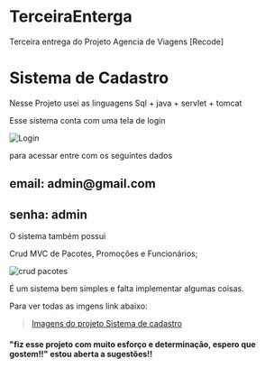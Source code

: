 # TerceiraEnterga
Terceira entrega do Projeto Agencia de Viagens [Recode]

<h1>Sistema de Cadastro</h1> 
 
 Nesse Projeto  usei as linguagens Sql + java + servlet + tomcat 
 

 
   Esse sistema conta com uma tela de login<br>
   
   ![Login](https://user-images.githubusercontent.com/106941474/192399047-14536a00-c633-4107-a3ff-39fc9ad524a8.png)

   
   para acessar entre com os seguintes dados
  
   <h2>email: admin@gmail.com</h2>
    <h2>senha: admin</h2>
   
   O sistema também possui 
   
   Crud MVC de Pacotes, Promoções e Funcionários;
   
   ![crud pacotes](https://user-images.githubusercontent.com/106941474/192399375-a80e2f13-f45f-42a6-84d8-09c935029544.png)
   
   É um sistema bem simples e falta implementar algumas coisas.
   
   Para ver todas as imgens link abaixo:
   
      
  <blockquote class="imgur-embed-pub" lang="en" data-id="a/sMvMFWY"  ><a href="//imgur.com/a/sMvMFWY">Imagens do projeto Sistema de cadastro</a></blockquote><script async src="//s.imgur.com/min/embed.js" charset="utf-8"></script>
  
  
   <h4>
    "fiz esse projeto com muito esforço e determinação, espero que gostem!!"
    estou aberta a sugestões!!
   </h4>
   
   
